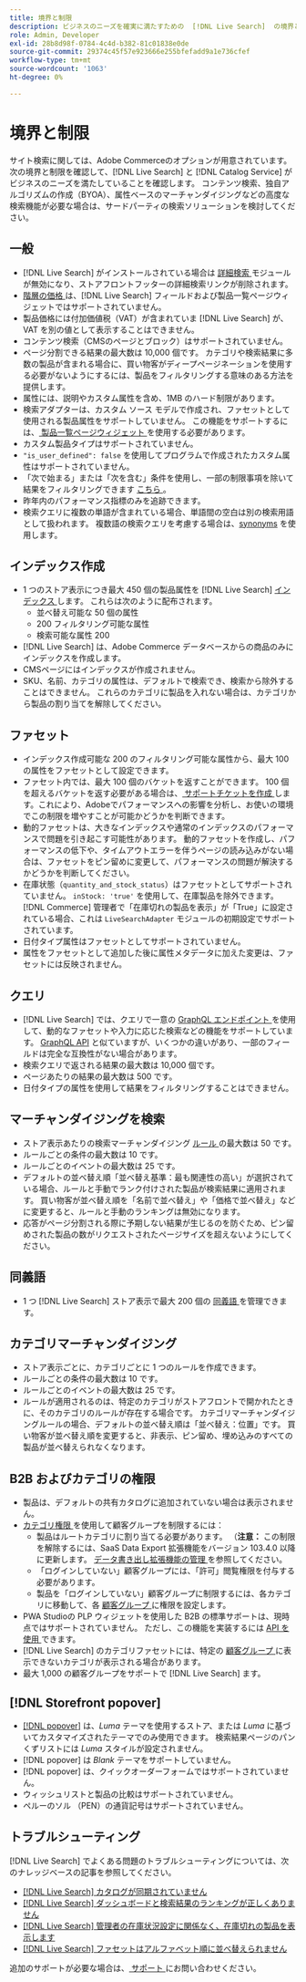 ```yaml
---
title: 境界と制限
description: ビジネスのニーズを確実に満たすための  [!DNL Live Search]  の境界と制限について説明します。
role: Admin, Developer
exl-id: 28b8d98f-0784-4c4d-b382-81c01838e0de
source-git-commit: 29374c45f57e923666e255bfefadd9a1e736cfef
workflow-type: tm+mt
source-wordcount: '1063'
ht-degree: 0%

---
```


# 境界と制限

サイト検索に関しては、Adobe Commerceのオプションが用意されています。 次の境界と制限を確認して、[!DNL Live Search] と [!DNL Catalog Service] がビジネスのニーズを満たしていることを確認します。 コンテンツ検索、独自アルゴリズムの作成（BYOA）、属性ベースのマーチャンダイジングなどの高度な検索機能が必要な場合は、サードパーティの検索ソリューションを検討してください。

## 一般

- [!DNL Live Search] がインストールされている場合は [ 詳細検索 ](https://experienceleague.adobe.com/en/docs/commerce-admin/catalog/catalog/search/search) モジュールが無効になり、ストアフロントフッターの詳細検索リンクが削除されます。
- [ 階層の価格 ](https://experienceleague.adobe.com/en/docs/commerce-admin/catalog/products/pricing/product-price-tier) は、[!DNL Live Search] フィールドおよび製品一覧ページウィジェットではサポートされていません。
- 製品価格には付加価値税（VAT）が含まれていま [!DNL Live Search] が、VAT を別の値として表示することはできません。
- コンテンツ検索（CMSのページとブロック）はサポートされていません。
- ページ分割できる結果の最大数は 10,000 個です。 カテゴリや検索結果に多数の製品が含まれる場合に、買い物客がディープページネーションを使用する必要がないようにするには、製品をフィルタリングする意味のある方法を提供します。
- 属性には、説明やカスタム属性を含め、1MB のハード制限があります。
- 検索アダプターは、カスタム ソース モデルで作成され、ファセットとして使用される製品属性をサポートしていません。 この機能をサポートするには、[ 製品一覧ページウィジェット ](plp-styling.md) を使用する必要があります。
- カスタム製品タイプはサポートされていません。
- `"is_user_defined": false` を使用してプログラムで作成されたカスタム属性はサポートされていません。
- 「次で始まる」または「次を含む」条件を使用し、一部の制限事項を除いて結果をフィルタリングできます [ こちら ](https://developer.adobe.com/commerce/services/graphql/live-search/product-search/#limitations)。
- 昨年内のパフォーマンス指標のみを追跡できます。
- 検索クエリに複数の単語が含まれている場合、単語間の空白は別の検索用語として扱われます。 複数語の検索クエリを考慮する場合は、[synonyms](./synonyms.md) を使用します。

## インデックス作成

- 1 つのストア表示につき最大 450 個の製品属性を [!DNL Live Search] [ インデックス ](indexing.md) します。 これらは次のように配布されます。
   - 並べ替え可能な 50 個の属性
   - 200 フィルタリング可能な属性
   - 検索可能な属性 200
- [!DNL Live Search] は、Adobe Commerce データベースからの商品のみにインデックスを作成します。
- CMSページにはインデックスが作成されません。
- SKU、名前、カテゴリの属性は、デフォルトで検索でき、検索から除外することはできません。 これらのカテゴリに製品を入れない場合は、カテゴリから製品の割り当てを解除してください。

## ファセット

- インデックス作成可能な 200 のフィルタリング可能な属性から、最大 100 の属性をファセットとして設定できます。
- ファセット内では、最大 100 個のバケットを返すことができます。 100 個を超えるバケットを返す必要がある場合は、[ サポートチケットを作成 ](https://experienceleague.adobe.com/en/docs/commerce-knowledge-base/kb/help-center-guide/magento-help-center-user-guide) します。これにより、Adobeでパフォーマンスへの影響を分析し、お使いの環境でこの制限を増やすことが可能かどうかを判断できます。
- 動的ファセットは、大きなインデックスや通常のインデックスのパフォーマンスで問題を引き起こす可能性があります。 動的ファセットを作成し、パフォーマンスの低下や、タイムアウトエラーを伴うページの読み込みがない場合は、ファセットをピン留めに変更して、パフォーマンスの問題が解決するかどうかを判断してください。
- 在庫状態（`quantity_and_stock_status`）はファセットとしてサポートされていません。 `inStock: 'true'` を使用して、在庫製品を除外できます。 [!DNL Commerce] 管理者で「在庫切れの製品を表示」が「True」に設定されている場合、これは `LiveSearchAdapter` モジュールの初期設定でサポートされています。
- 日付タイプ属性はファセットとしてサポートされていません。
- 属性をファセットとして追加した後に属性メタデータに加えた変更は、ファセットには反映されません。

## クエリ

- [!DNL Live Search] では、クエリで一意の [GraphQL エンドポイント ](https://developer.adobe.com/commerce/services/graphql/live-search/) を使用して、動的なファセットや入力に応じた検索などの機能をサポートしています。 [GraphQL API](https://developer.adobe.com/commerce/webapi/graphql/) と似ていますが、いくつかの違いがあり、一部のフィールドは完全な互換性がない場合があります。
- 検索クエリで返される結果の最大数は 10,000 個です。
- ページあたりの結果の最大数は 500 です。
- 日付タイプの属性を使用して結果をフィルタリングすることはできません。

## マーチャンダイジングを検索

- ストア表示あたりの検索マーチャンダイジング [ ルール ](rules.md) の最大数は 50 です。
- ルールごとの条件の最大数は 10 です。
- ルールごとのイベントの最大数は 25 です。
- デフォルトの並べ替え順「並べ替え基準：最も関連性の高い」が選択されている場合、ルールと手動でランク付けされた製品が検索結果に適用されます。 買い物客が並べ替え順を「名前で並べ替え」や「価格で並べ替え」などに変更すると、ルールと手動のランキングは無効になります。
- 応答がページ分割される際に予期しない結果が生じるのを防ぐため、ピン留めされた製品の数がリクエストされたページサイズを超えないようにしてください。

## 同義語

- 1 つ [!DNL Live Search] ストア表示で最大 200 個の [ 同義語 ](synonyms.md) を管理できます。

## カテゴリマーチャンダイジング

- ストア表示ごとに、カテゴリごとに 1 つのルールを作成できます。
- ルールごとの条件の最大数は 10 です。
- ルールごとのイベントの最大数は 25 です。
- ルールが適用されるのは、特定のカテゴリがストアフロントで開かれたときに、そのカテゴリのルールが存在する場合です。 カテゴリマーチャンダイジングルールの場合、デフォルトの並べ替え順は「並べ替え：位置」です。 買い物客が並べ替え順を変更すると、非表示、ピン留め、埋め込みのすべての製品が並べ替えられなくなります。

## B2B およびカテゴリの権限

- 製品は、デフォルトの共有カタログに追加されていない場合は表示されません。
- [ カテゴリ権限 ](https://experienceleague.adobe.com/en/docs/commerce-admin/catalog/categories/category-permissions) を使用して顧客グループを制限するには：
   - 製品はルートカテゴリに割り当てる必要があります。 （**注意：** この制限を解除するには、SaaS Data Export 拡張機能をバージョン 103.4.0 以降に更新します。 [ データ書き出し拡張機能の管理 ](../data-export/manage-extension.md) を参照してください。
   - 「ログインしていない」顧客グループには、「許可」閲覧権限を付与する必要があります。
   - 製品を「ログインしていない」顧客グループに制限するには、各カテゴリに移動して、各 [ 顧客グループ ](https://experienceleague.adobe.com/en/docs/commerce-admin/b2b/shared-catalogs/catalog-shared-manage) に権限を設定します。
- PWA Studioの PLP ウィジェットを使用した B2B の標準サポートは、現時点ではサポートされていません。 ただし、この機能を実装するには [API を使用 ](install.md#pwa-support) できます。
- [!DNL Live Search] のカテゴリファセットには、特定の [ 顧客グループ ](https://experienceleague.adobe.com/en/docs/commerce-admin/b2b/shared-catalogs/catalog-shared-manage) に表示できないカテゴリが表示される場合があります。
- 最大 1,000 の顧客グループをサポートで [!DNL Live Search] ます。

## [!DNL Storefront popover]

- [[!DNL popover]](storefront-popover.md) は、*Luma* テーマを使用するストア、または *Luma* に基づいてカスタマイズされたテーマでのみ使用できます。 検索結果ページのパンくずリストには *Luma* スタイルが設定されません。
- [!DNL popover] は *Blank* テーマをサポートしていません。
- [!DNL popover] は、クイックオーダーフォームではサポートされていません。
- ウィッシュリストと製品の比較はサポートされていません。
- ペルーのソル （PEN）の通貨記号はサポートされていません。

## トラブルシューティング

[!DNL Live Search] でよくある問題のトラブルシューティングについては、次のナレッジベースの記事を参照してください。

- [[!DNL Live Search]  カタログが同期されていません ](https://experienceleague.adobe.com/en/docs/commerce-knowledge-base/kb/troubleshooting/miscellaneous/live-search-catalog-data-sync)
- [[!DNL Live Search]  ダッシュボードと検索結果のランキングが正しくありません ](https://experienceleague.adobe.com/en/docs/commerce-knowledge-base/kb/troubleshooting/miscellaneous/live-search-dashboard-ranking-incorrect)
- [[!DNL Live Search]  管理者の在庫状況設定に関係なく、在庫切れの製品を表示します ](https://experienceleague.adobe.com/en/docs/commerce-knowledge-base/kb/troubleshooting/miscellaneous/live-search-displays-out-of-stock-products)
- [[!DNL Live Search]  ファセットはアルファベット順に並べ替えられません ](https://experienceleague.adobe.com/en/docs/commerce-knowledge-base/kb/troubleshooting/miscellaneous/live-search-facets-not-sorted)

追加のサポートが必要な場合は、[ サポート ](https://experienceleague.adobe.com/en/docs/commerce-knowledge-base/kb/help-center-guide/magento-help-center-user-guide) にお問い合わせください。
